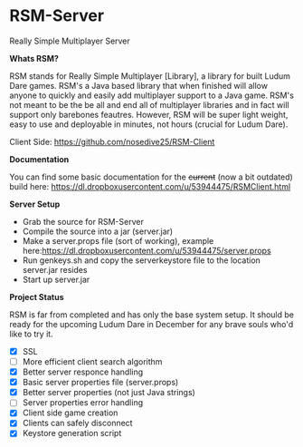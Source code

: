 RSM-Server
==========

Really Simple Multiplayer Server

**Whats RSM?**

RSM stands for Really Simple Multiplayer [Library], a library for built Ludum Dare games. RSM's a Java based library that when finished will allow anyone to quickly and easily add multiplayer support to a Java game. RSM's not meant to be the be all and end all of multiplayer libraries and in fact will support only barebones feautres. However, RSM will be super light weight, easy to use and deployable in minutes, not hours (crucial for Ludum Dare).

Client Side:
https://github.com/nosedive25/RSM-Client

**Documentation**

You can find some basic documentation for the ~~current~~ (now a bit outdated) build here: https://dl.dropboxusercontent.com/u/53944475/RSMClient.html

**Server Setup**

- Grab the source for RSM-Server
- Compile the source into a jar (server.jar)
- Make a server.props file (sort of working), example here:https://dl.dropboxusercontent.com/u/53944475/server.props
- Run genkeys.sh and copy the serverkeystore file to the location server.jar resides
- Start up server.jar

**Project Status**

RSM is far from completed and has only the base system setup. It should be ready for the upcoming Ludum Dare in December for any brave souls who'd like to try it.

- [x] SSL
- [ ] More efficient client search algorithm
- [x] Better server responce handling
- [x] Basic server properties file (server.props)
- [x] Better server properties (not just Java strings)
- [ ] Server properties error handling
- [x] Client side game creation
- [x] Clients can safely disconnect
- [x] Keystore generation script
